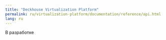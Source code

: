 ```yaml
---
title: "Deckhouse Virtualization Platform"
permalink: ru/virtualization-platform/documentation/reference/api.html
lang: ru
---
```


В разработке
